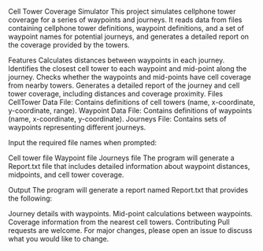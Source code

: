 Cell Tower Coverage Simulator
This project simulates cellphone tower coverage for a series of waypoints and journeys. It reads data from files containing cellphone tower definitions, waypoint definitions, and a set of waypoint names for potential journeys, and generates a detailed report on the coverage provided by the towers.

Features
Calculates distances between waypoints in each journey.
Identifies the closest cell tower to each waypoint and mid-point along the journey.
Checks whether the waypoints and mid-points have cell coverage from nearby towers.
Generates a detailed report of the journey and cell tower coverage, including distances and coverage proximity.
Files
CellTower Data File: Contains definitions of cell towers (name, x-coordinate, y-coordinate, range).
Waypoint Data File: Contains definitions of waypoints (name, x-coordinate, y-coordinate).
Journeys File: Contains sets of waypoints representing different journeys.

Input the required file names when prompted:

Cell tower file
Waypoint file
Journeys file
The program will generate a Report.txt file that includes detailed information about waypoint distances, midpoints, and cell tower coverage.

Output
The program will generate a report named Report.txt that provides the following:

Journey details with waypoints.
Mid-point calculations between waypoints.
Coverage information from the nearest cell towers.
Contributing
Pull requests are welcome. For major changes, please open an issue to discuss what you would like to change.
